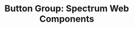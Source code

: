 ---
layout: examples.njk
title: 'Button Group: Spectrum Web Components'
displayName: Button Group
componentName: button-group
tags:
  - component-examples
---